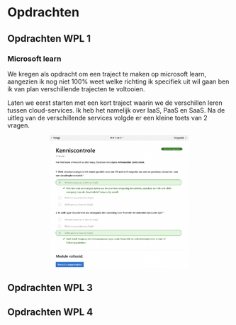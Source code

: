 # Opdrachten

## Opdrachten WPL 1
### Microsoft learn
We kregen als opdracht om een traject te maken op microsoft learn, aangezien ik nog niet 100% weet welke richting ik specifiek uit wil gaan ben ik van plan verschillende trajecten te voltooien.

Laten we eerst starten met een kort traject waarin we de verschillen leren tussen cloud-services. Ik heb het namelijk over IaaS, PaaS en SaaS. Na de uitleg van de verschillende services volgde er een kleine toets van 2 vragen.
<p align="center">
  
  <img src="../images/MicrosoftLearn1.png"  height="300" alt="score microsoft learn">

</p>




## Opdrachten WPL 3

## Opdrachten WPL 4
